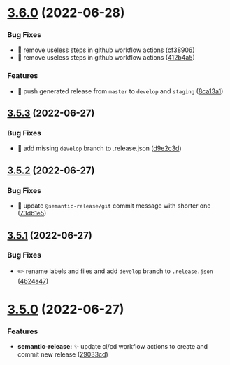 # [3.6.0](https://github.com/js-omar/create-ts-app/compare/v3.5.3...v3.6.0) (2022-06-28)


### Bug Fixes

* :green_heart: remove useless steps in github workflow actions ([cf38906](https://github.com/js-omar/create-ts-app/commit/cf38906c4cefc821d73fe394f69e803c37891ecf))
* :green_heart: remove useless steps in github workflow actions ([412b4a5](https://github.com/js-omar/create-ts-app/commit/412b4a563a6696d92c0c8ecb784691a344cbcc3f))


### Features

* :green_heart: push generated release from `master` to `develop` and `staging` ([8ca13a1](https://github.com/js-omar/create-ts-app/commit/8ca13a1353045eab0f0272cd8f412af0e1f40fa5))

## [3.5.3](https://github.com/js-omar/create-ts-app/compare/v3.5.2...v3.5.3) (2022-06-27)


### Bug Fixes

* :bug: add missing `develop` branch to .release.json ([d9e2c3d](https://github.com/js-omar/create-ts-app/commit/d9e2c3d4a4cce7cc2753f5037927e87d0d5a4aad))

## [3.5.2](https://github.com/js-omar/create-ts-app/compare/v3.5.1...v3.5.2) (2022-06-27)


### Bug Fixes

* :bug: update `@semantic-release/git` commit message with shorter one ([73db1e5](https://github.com/js-omar/create-ts-app/commit/73db1e5bebf42e7b1c85ca88d5773eb92abce199))

## [3.5.1](https://github.com/js-omar/create-ts-app/compare/v3.5.0...v3.5.1) (2022-06-27)


### Bug Fixes

* :pencil2: rename labels and files and add `develop` branch to `.release.json` ([4624a47](https://github.com/js-omar/create-ts-app/commit/4624a4743142490757677e8e8a0de101ce9f34c6))

# [3.5.0](https://github.com/js-omar/create-ts-app/compare/v3.4.1...v3.5.0) (2022-06-27)

### Features

- **semantic-release:** :sparkles: update ci/cd workflow actions to create and commit new release ([29033cd](https://github.com/js-omar/create-ts-app/commit/29033cd486b8a9a09f077302b680c975edbe7197))
